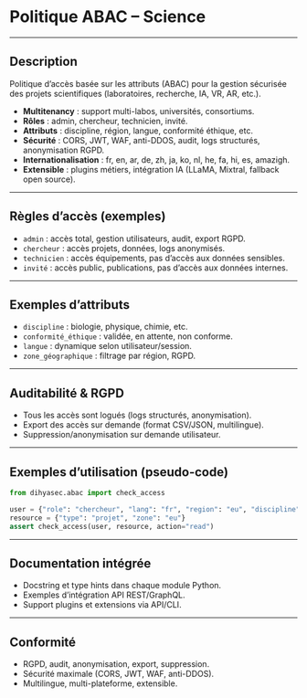# Politique ABAC – Science

---

## Description
Politique d’accès basée sur les attributs (ABAC) pour la gestion sécurisée des projets scientifiques (laboratoires, recherche, IA, VR, AR, etc.).

- **Multitenancy** : support multi-labos, universités, consortiums.
- **Rôles** : admin, chercheur, technicien, invité.
- **Attributs** : discipline, région, langue, conformité éthique, etc.
- **Sécurité** : CORS, JWT, WAF, anti-DDOS, audit, logs structurés, anonymisation RGPD.
- **Internationalisation** : fr, en, ar, de, zh, ja, ko, nl, he, fa, hi, es, amazigh.
- **Extensible** : plugins métiers, intégration IA (LLaMA, Mixtral, fallback open source).

---

## Règles d’accès (exemples)

- `admin` : accès total, gestion utilisateurs, audit, export RGPD.
- `chercheur` : accès projets, données, logs anonymisés.
- `technicien` : accès équipements, pas d’accès aux données sensibles.
- `invité` : accès public, publications, pas d’accès aux données internes.

---

## Exemples d’attributs

- `discipline` : biologie, physique, chimie, etc.
- `conformité_éthique` : validée, en attente, non conforme.
- `langue` : dynamique selon utilisateur/session.
- `zone_géographique` : filtrage par région, RGPD.

---

## Auditabilité & RGPD
- Tous les accès sont logués (logs structurés, anonymisation).
- Export des accès sur demande (format CSV/JSON, multilingue).
- Suppression/anonymisation sur demande utilisateur.

---

## Exemples d’utilisation (pseudo-code)

```python
from dihyasec.abac import check_access

user = {"role": "chercheur", "lang": "fr", "region": "eu", "discipline": "biologie"}
resource = {"type": "projet", "zone": "eu"}
assert check_access(user, resource, action="read")
```

---

## Documentation intégrée
- Docstring et type hints dans chaque module Python.
- Exemples d’intégration API REST/GraphQL.
- Support plugins et extensions via API/CLI.

---

## Conformité
- RGPD, audit, anonymisation, export, suppression.
- Sécurité maximale (CORS, JWT, WAF, anti-DDOS).
- Multilingue, multi-plateforme, extensible.
